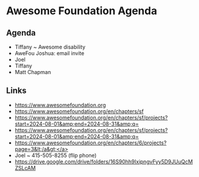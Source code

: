 # Awesome Foundation Agenda

## Agenda

* Tiffany ~ Awesome disability
* AweFou Joshua: email invite
* Joel
* Tiffany
* Matt Chapman

## Links

* <a href="https://www.awesomefoundation.org">https://www.awesomefoundation.org</a>
* <a href="https://www.awesomefoundation.org/en/chapters/sf">https://www.awesomefoundation.org/en/chapters/sf</a>
* <a href="https://www.awesomefoundation.org/en/chapters/sf/projects?start=2024-09-01&amp;end=2024-09-30&amp;q=">https://www.awesomefoundation.org/en/chapters/sf/projects?start=2024-08-01&amp;end=2024-08-31&amp;q=</a>
* <a href="https://www.awesomefoundation.org/en/chapters/sf/projects?start=2024-08-01&amp;end=2024-08-31&amp;q=">https://www.awesomefoundation.org/en/chapters/sf/projects?start=2024-08-01&amp;end=2024-08-31&amp;q=</a>
* <a href="https://www.awesomefoundation.org/en/chapters/6/projects?page=3\"></a><a href="https://www.awesomefoundation.org/en/chapters/6/projects?page=3</a>">https://www.awesomefoundation.org/en/chapters/6/projects?page=3&lt;/a&gt;</a>
* Joel ~ 415-505-8255 (flip phone)
* <a href="https://drive.google.com/drive/folders/16S90hh9IxipngvFyy5D9JUuQcMZSLcAM">https://drive.google.com/drive/folders/16S90hh9IxipngvFyy5D9JUuQcMZSLcAM</a>


